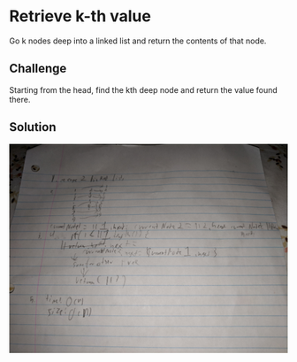 # Retrieve k-th value
Go k nodes deep into a linked list and return the contents of that node.

## Challenge
Starting from the head, find the kth deep node and return the value found there.

## Solution
![](images/mergeTwoLists.jpg)
